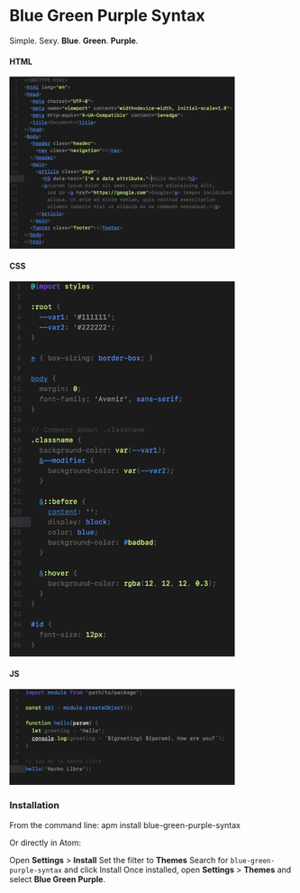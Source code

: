 # Blue Green Purple Syntax

Simple. Sexy. **Blue**. **Green**. **Purple**.

#### HTML
<img src="/screenshots/html.png" width="400">

#### CSS
<img src="/screenshots/css.png" width="400">

#### JS
<img src="/screenshots/js.png" width="400">

### Installation
From the command line: apm install blue-green-purple-syntax

Or directly in Atom:

Open **Settings** > **Install**
Set the filter to **Themes**
Search for `blue-green-purple-syntax` and click Install
Once installed, open **Settings** > **Themes** and select **Blue Green Purple**.
